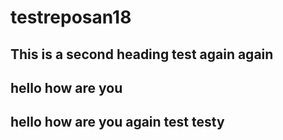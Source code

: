 # testreposan18
## This is a second heading test again again
## hello how are you
## hello how are you again test testy